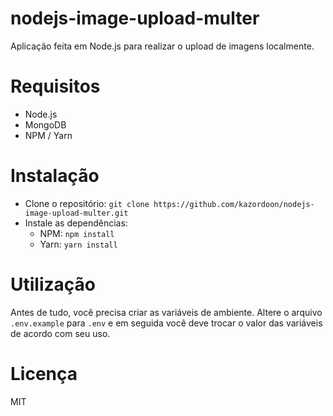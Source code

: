 # nodejs-image-upload-multer

Aplicação feita em Node.js para realizar o upload de imagens localmente.

# Requisitos

- Node.js
- MongoDB
- NPM / Yarn

# Instalação

- Clone o repositório: `git clone https://github.com/kazordoon/nodejs-image-upload-multer.git`
- Instale as dependências:
	- NPM: `npm install`
	- Yarn: `yarn install`

# Utilização

Antes de tudo, você precisa criar as variáveis de ambiente. Altere o arquivo `.env.example` para `.env` e em seguida você deve trocar o valor das variáveis de acordo com seu uso.

# Licença

MIT